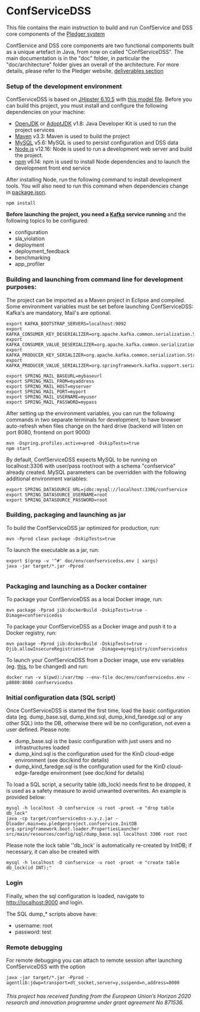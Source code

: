 # ConfServiceDSS

This file contains the main instruction to build and run ConfService and DSS core components of the [Pledger system](https://pledger-project.eu/)

ConfService and DSS core components are two functional components built as a unique artefact in Java, from now on called "ConfServiceDSS". 
The main documentation is in the "doc" folder, in particular the "doc/architecture" folder gives an overall of the architecture. 
For more details, please refer to the Pledger website, [deliverables section](https://pledger-project.eu/content/deliverables)


### Setup of the development environment

ConfServiceDSS is based on [JHipster 6.10.5](https://www.jhipster.tech/documentation-archive/v6.10.5) with [this model file](jhipster-jdl.jdl). Before you can build this project, you must install and configure the following dependencies on your machine:

- [OpenJDK](https://openjdk.java.net/) or [AdoptJDK](https://adoptopenjdk.net/) v1.8: Java Developer Kit is used to run the project services
- [Maven](https://maven.apache.org/) v3.3: Maven is used to build the project
- [MySQL](https://www.mysql.com/downloads/) v5.6: MySQL is used to persist configuration and DSS data
- [Node.js](https://nodejs.org/en/) v12.16: Node is used to run a development web server and build the project.
- [npm](https://docs.npmjs.com/) v6.14: npm is used to install Node dependencies and to launch the development front end service

After installing Node, run the following command to install development tools. You will also need to run this command when dependencies change in [package.json](package.json).

```
npm install
```

**Before launching the project, you need a [Kafka](https://kafka.apache.org/) service running** and the following topics to be configured:
- configuration
- sla_violation
- deployment
- deployment_feedback
- benchmarking
- app_profiler

### Building and launching from command line for development purposes:
The project can be imported as a Maven project in Eclipse and compiled. 
Some environment variables must be set before launching ConfServiceDSS: Kafka's are mandatory, Mail's are optional.

```
export KAFKA_BOOTSTRAP_SERVERS=localhost:9092
export KAFKA_CONSUMER_KEY_DESERIALIZER=org.apache.kafka.common.serialization.StringDeserializer
export KAFKA_CONSUMER_VALUE_DESERIALIZER=org.apache.kafka.common.serialization.JsonDeserializer
export KAFKA_PRODUCER_KEY_SERIALIZER=org.apache.kafka.common.serialization.StringSerializer 
export KAFKA_PRODUCER_VALUE_SERIALIZER=org.springframework.kafka.support.serializer.JsonSerializer

export SPRING_MAIL_BASEURL=mybaseurl
export SPRING_MAIL_FROM=myaddress
export SPRING_MAIL_HOST=myserver
export SPRING_MAIL_PORT=myport
export SPRING_MAIL_USERNAME=myuser
export SPRING_MAIL_PASSWORD=mypass

```

After setting up the environment variables, you can run the following commands in two separate terminals for development, to have browser auto-refresh when files change on the hard drive (backend will listen on port 8080, frontend on port 9000)

```
mvn -Dspring.profiles.active=prod -DskipTests=true
npm start
```

By default, ConfServiceDSS expects MySQL to be running on localhost:3306 with user/pass root/root with a schema "confservice" already created. MySQL parameters can be overridden with the following additional environment variables:

```
export SPRING_DATASOURCE_URL=jdbc:mysql://localhost:3306/confservice
export SPRING_DATASOURCE_USERNAME=root
export SPRING_DATASOURCE_PASSWORD=root
```


### Building, packaging and launching as jar

To build the ConfServiceDSS jar optimized for production, run:

```
mvn -Pprod clean package -DskipTests=true 

```

To launch the executable as a jar, run:

```
export $(grep -v '^#' doc/env/confservicedss.env | xargs)
java -jar target/*.jar -Pprod


```

### Packaging and launching as a Docker container

To package your ConfServiceDSS as a local Docker image, run:

```
mvn package -Pprod jib:dockerBuild -DskipTests=true -Dimage=confservicedss 

```

To package your ConfServiceDSS as a Docker image and push it to a Docker registry, run:

```
mvn package -Pprod jib:dockerBuild -DskipTests=true -Djib.allowInsecureRegistries=true  -Dimage=myregistry/confservicedss

```

To launch your ConfServiceDSS from a Docker image, use env variables (eg. [this](doc/env/confservicedss.env), to be changed) and run:

```
docker run -v $(pwd):/var/tmp --env-file doc/env/confservicedss.env -p8080:8080 confservicedss
```

### Initial configuration data (SQL script)

Once ConfServiceDSS is started the first time, load the basic configuration data (eg. dump_base.sql, dump_kind.sql, dump_kind_faredge.sql or any other SQL) into the DB, otherwise there will be no configuration, not even a user defined.
Please note: 
- dump_base.sql is the basic configuration with just users and no infrastructures loaded
- dump_kind.sql is the configuration used for the KinD cloud-edge environment (see doc/kind for details)
- dump_kind_faredge.sql is the configuration used for the KinD cloud-edge-faredge environment (see doc/kind for details)

To load a SQL script, a security table (db_lock) needs first to be dropped, it is used as a safety measure to avoid unwanted overwrites.
An example is provided below:

```
mysql -h localhost -D confservice -u root -proot -e "drop table db_lock"
java -cp target/confservicedss-x.y.z.jar -Dloader.main=eu.pledgerproject.confservice.InitDB org.springframework.boot.loader.PropertiesLauncher src/main/resources/config/sql/dump_base.sql localhost 3306 root root
```

Please note the lock table ''db_lock' is automatically re-created by InitDB; if necessary, it can also be created with 

```
mysql -h localhost -D confservice -u root -proot -e "create table db_lock(id INT);"
```

### Login

Finally, when the sql configuration is loaded, navigate to [http://localhost:9000](http://localhost:9000) and login. 

The SQL dump_* scripts above have:
- username: root 
- password: test


### Remote debugging
For remote debugging you can attach to remote session after launching ConfServiceDSS with the option

```
java -jar target/*.jar -Pprod -agentlib:jdwp=transport=dt_socket,server=y,suspend=n,address=8000
```


###### This project has received funding from the European Union’s Horizon 2020 research and innovation programme under grant agreement No 871536.


